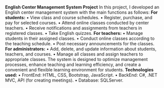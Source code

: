 **English Center Management System Project**
In this project, I developed an English center management system with the main functions as follows:
**For students:**
  •	View class and course schedules.
  •	Register, purchase, and pay for selected courses.
  •	Attend online classes conducted by center teachers.
  •	Receive notifications and assignments from teachers in registered classes.
  •	Take English quizzes.
**For teachers:**
  •	Manage students in their assigned classes.
  •	Conduct online classes according to the teaching schedule.
  •	Post necessary announcements for the classes.
**For administrators:**
  •	Add, delete, and update information about students, teachers, and courses.
  •	Manage all classes and assign teachers to appropriate classes.
The system is designed to optimize management processes, enhance teaching and learning efficiency, and create a convenient and flexible learning environment for students.
**Technologies used:**
  •	FrontEnd: HTML, CSS, Bootstrap, JavaScript.
  •	BackEnd: C#, .NET MVC, API (for creating meetings).
  •	Database: SQLServer.


